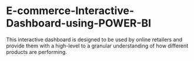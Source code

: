 # E-commerce-Interactive-Dashboard-using-POWER-BI
This interactive dashboard is designed to be used by online retailers and provide them with a high-level to a granular understanding of how different products are performing. 
